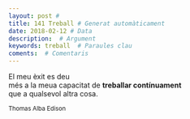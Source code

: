 ```yaml
---
layout: post #
title: 141 Treball # Generat automàticament
date: 2018-02-12 # Data
description:  # Argument
keywords: treball  # Paraules clau
coments:  # Comentaris
---
```


El meu èxit es deu <br />
més a la meua capacitat de **treballar contínuament** <br />
que a qualsevol altra cosa. <br />

<small>Thomas Alba Edison</small>
